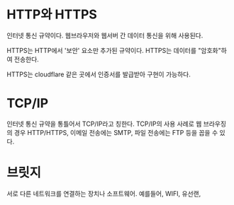 # HTTP와 HTTPS
인터넷 통신 규약이다. 웹브라우저와 웹서버 간 데이터 통신을 위해 사용된다.

HTTPS는 HTTP에서 '보안' 요소만 추가된 규약이다. HTTPS는 데이터를 "암호화"하여 전송한다.

HTTPS는 cloudflare 같은 곳에서 인증서를 발급받아 구현이 가능하다.

# TCP/IP
인터넷 통신 규약을 통틀어서 TCP/IP라고 칭한다. TCP/IP의 사용 사례로 웹 브라우징의 경우 HTTP/HTTPS, 이메일 전송에는 SMTP, 파일 전송에는 FTP 등을 꼽을 수 있다. 

# 브릿지
서로 다른 네트워크를 연결하는 장치나 소프트웨어. 예를들어, WIFI, 유선랜, 